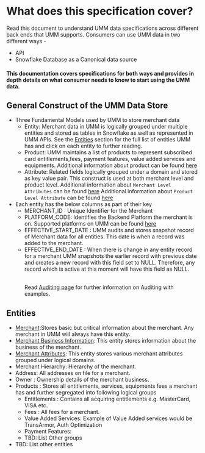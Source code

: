 # What does this specification cover?
 
Read this document to understand UMM data specifications across different back ends that UMM supports.
Consumers can use UMM data in two different ways -
* API
* Snowflake Database as a Canonical data source

#### This documentation covers specifications for both ways and provides in depth details on what consumer needs to know to start using the UMM data.

## General Construct of the UMM Data Store
* Three Fundamental Models used by UMM to store merchant data
  * Entity: Merchant data in UMM is logically grouped under multiple entities and stored as tables in Snowflake as well as represented in UMM APIs.
    See the [Entities](#Entities) section for the full list of entities UMM has and click on each entity to further reading.
  * Product: UMM maintains a list of products to represent subscribed card entitlements,fees, payment features, value added services and equipments. 
  Additional information about product can be found [here](?path=docs/specification/merchant/merchantProduct.md)
  * Attribute: Related fields logically grouped under a domain and stored as key value pair. This construct is used at both merchant level and product level.
    Additional information about `Merchant Level Attributes` can be found [here](?path=docs/specification/merchant/merchantAttributes.md)
    Additional information about `Product Level Attribute` can be found [here](?path=docs/specification/merchant/merchantProductAttributes.md)
* Each entity has the below columns as part of their key
    * MERCHANT_ID : Unique Identifier for the Merchant
    * PLATFORM_CODE: Identifies the Backend Platform the merchant is on. Supported platforms on UMM can be found [here](?path=docs/specification/supportedPlatforms.md)
    * EFFECTIVE_START_DATE : UMM audits and stores snapshot record of Merchant data for all entities. This date is when a record was added to the merchant. 
    * EFFECTIVE_END_DATE : When there is change in any entity record for a merchant UMM snapshots the earlier record with previous date and creates a new record with this field set to NULL. Therefore, any record which is active at this moment will have this field as NULL.<p></p>  
Read [Auditing page](?path=docs/specification/merchant/merchantAuditing.md) for further information on Auditing with examples.
      
## Entities
* [Merchant](?path=docs/specification/merchant/merchant.md):Stores basic but critical information about the merchant. Any merchant in UMM will always have this entity.
* [Merchant Business Information](?path=docs/specification/merchant/merchantBusinessInformation.md): This entity stores information about the business of the merchant.
* [Merchant Attributes](?path=docs/specification/merchant/merchantAttributes.md): This entity stores various merchant attributes grouped under logical domains.
* Merchant Hierarchy: Hierarchy of the merchant.
* Address: All addresses on file for a merchant. 
* Owner : Ownership details of the merchant business. 
* Products : Stores all entitlements, services, equipments fees a merchant has and further segregated into following logical groups
  * Entitlements : Contains all acquiring entitlements e.g. MasterCard, VISA etc.
  * Fees : All fees for a merchant.
  * Value Added Services: Example of Value Added services would be TransArmor, Auth Optimization
  * Payment Features:
  * TBD: List Other groups
* TBD: List other entities
